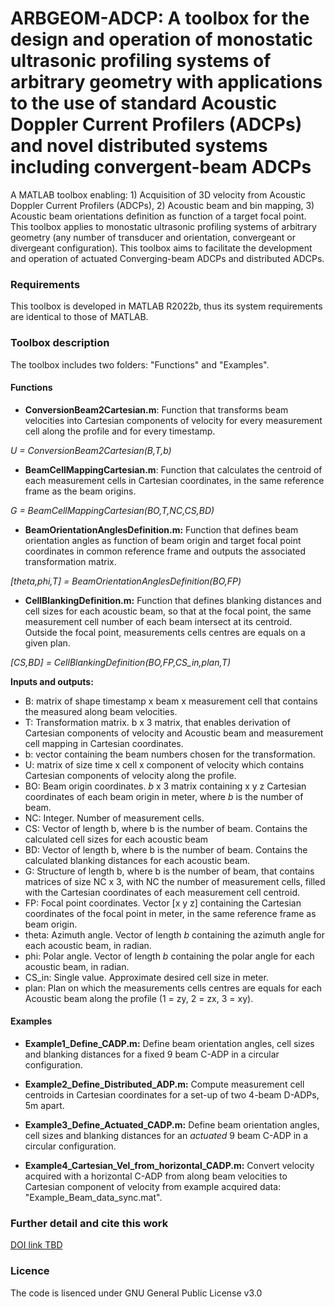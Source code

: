 # ARBGEOM-ADCP: A toolbox for the design and operation of monostatic ultrasonic profiling systems of arbitrary geometry with applications to the use of standard Acoustic Doppler Current Profilers (ADCPs) and novel distributed systems including convergent-beam ADCPs

A MATLAB toolbox enabling:  1) Acquisition of 3D velocity from Acoustic Doppler Current Profilers (ADCPs), 2) Acoustic beam and bin mapping, 3) Acoustic beam orientations definition as function of a target focal point. This toolbox applies to monostatic ultrasonic profiling systems of arbitrary geometry (any number of transducer and orientation, convergeant or divergeant configuration). This toolbox aims to facilitate the development and operation of actuated Converging-beam ADCPs and distributed ADCPs. 

### Requirements 
This toolbox is developed in MATLAB R2022b, thus its system requirements are identical to those of MATLAB. 

### Toolbox description 
The toolbox includes two folders: "Functions" and "Examples". 

#### Functions

- **ConversionBeam2Cartesian.m**: Function that transforms beam velocities into Cartesian components of velocity for every measurement cell along the profile and for every timestamp. 

_U = ConversionBeam2Cartesian(B,T,b)_
   
- **BeamCellMappingCartesian.m**: Function that calculates the centroid of each measurement cells in Cartesian coordinates, in the same reference frame as the beam origins.

_G = BeamCellMappingCartesian(BO,T,NC,CS,BD)_

- **BeamOrientationAnglesDefinition.m:** Function that defines beam orientation angles as function of beam origin and target focal point coordinates in common reference frame and outputs the associated transformation matrix.

_[theta,phi,T] = BeamOrientationAnglesDefinition(BO,FP)_

- **CellBlankingDefinition.m:** Function that defines blanking distances and cell sizes for each acoustic beam, so that at the focal point, the same measurement cell number of each beam intersect at its centroid. Outside the focal point, measurements cells centres are equals on a given plan.

_[CS,BD] = CellBlankingDefinition(BO,FP,CS_in,plan,T)_


   
**Inputs and outputs:**
- B: matrix of shape timestamp x beam x measurement cell that      contains the measured along beam velocities.            
- T:  Transformation matrix. b x 3 matrix, that enables derivation of       Cartesian components of velocity and Acoustic beam and        measurement cell mapping in Cartesian coordinates.
- b: vector containing the beam numbers chosen for the transformation.
- U: matrix of size time x cell x component of velocity which contains  Cartesian components of velocity along the profile.
- BO: Beam origin coordinates. _b_ x 3 matrix containing x y z Cartesian coordinates of each beam origin in meter, where _b_ is the number of beam.
- NC: Integer. Number of measurement cells.     
- CS:     Vector of length b, where b is the number of beam. Contains the calculated cell sizes for each acoustic beam
- BD:     Vector of length b, where b is the number of beam. Contains the calculated blanking distances for each acoustic beam.
- G:  Structure of length b, where b is the number of beam, that contains matrices of size NC x 3, with NC the number of measurement cells,        filled with the Cartesian coordinates of each measurement cell centroid. 
- FP: Focal point coordinates. Vector [x y z] containing the Cartesian
      coordinates of the focal point in meter, in the same reference   frame as beam origin.
- theta:  Azimuth angle. Vector of length _b_ containing the azimuth angle           for each acoustic beam, in radian.
- phi: Polar angle. Vector of length _b_ containing the polar angle for each acoustic beam, in radian.
- CS_in:  Single value. Approximate desired cell size in meter.
- plan:   Plan on which the measurements cells centres are equals for each  Acoustic beam along the profile (1 = zy, 2 = zx, 3 = xy).


#### Examples 

- **Example1\_Define\_CADP.m:** Define beam orientation angles, cell sizes and blanking distances for a fixed 9 beam C-ADP in a circular configuration. 
    
- **Example2\_Define\_Distributed\_ADP.m:** Compute measurement cell centroids in Cartesian coordinates for a set-up of two 4-beam D-ADPs, 5m apart.

- **Example3\_Define\_Actuated\_CADP.m:** Define beam orientation angles, cell sizes and blanking  distances for an _actuated_ 9 beam C-ADP in a circular configuration.

- **Example4\_Cartesian\_Vel\_from\_horizontal\_CADP.m:** Convert velocity acquired with a horizontal C-ADP from along beam velocities to Cartesian component of velocity from example acquired data: "Example\_Beam\_data\_sync.mat".

### Further detail and cite this work 
<a href="https://google.com"> DOI link TBD </a> 

### Licence 
The code is lisenced under GNU General Public License v3.0




